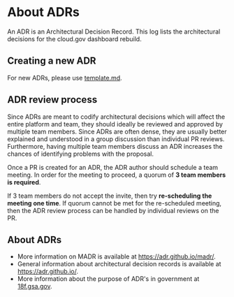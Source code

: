 # About ADRs

An ADR is an Architectural Decision Record. This log lists the architectural decisions for the cloud.gov dashboard rebuild.

## Creating a new ADR

For new ADRs, please use [template.md](template.md).

## ADR review process

Since ADRs are meant to codify architectural decisions which will affect the entire platform and team, they should ideally be reviewed and approved by multiple team members. Since ADRs are often dense, they are usually better explained and understood in a group discussion than individual PR reviews. Furthermore, having multiple team members discuss an ADR increases the chances of identifying problems with the proposal.

Once a PR is created for an ADR, the ADR author should schedule a team meeting. In order for the meeting to proceed, a quorum of **3 team members is required**.

If 3 team members do not accept the invite, then try **re-scheduling the meeting one time**. If quorum cannot be met for the re-scheduled meeting, then the ADR review process can be handled by individual reviews on the PR.

## About ADRs

- More information on MADR is available at <https://adr.github.io/madr/>.
- General information about architectural decision records is available at <https://adr.github.io/>.
- More information about the purpose of ADR's in government at [18f.gsa.gov](https://18f.gsa.gov/2021/07/06/architecture_decision_records_helpful_now_invaluable_later/).
